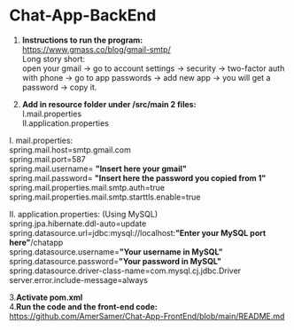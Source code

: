 # Chat-App-BackEnd
1. **Instructions to run the program:** <br />
  https://www.gmass.co/blog/gmail-smtp/ <br />
  Long story short: <br />
  open your gmail -> go to account settings -> security -> two-factor auth with phone -> go to app passwords -> add new app -> you will get a password -> copy it. <br />


2. **Add in resource folder under /src/main 2 files:** <br />
  I.mail.properties <br />
  II.application.properties <br />

  I. mail.properties: <br />
        spring.mail.host=smtp.gmail.com  <br /> 
        spring.mail.port=587  <br />
        spring.mail.username= **"Insert here your gmail"**  <br />
        spring.mail.password= **"Insert here the password you copied from 1"**   <br />
        spring.mail.properties.mail.smtp.auth=true  <br />
        spring.mail.properties.mail.smtp.starttls.enable=true  <br />
    
  II. application.properties: (Using MySQL) <br />
        spring.jpa.hibernate.ddl-auto=update  <br />
        spring.datasource.url=jdbc:mysql://localhost:**"Enter your MySQL port here"**/chatapp  <br />
        spring.datasource.username=**"Your username in MySQL"**   <br />
        spring.datasource.password=**"Your password in MySQL"**  <br />
        spring.datasource.driver-class-name=com.mysql.cj.jdbc.Driver  <br />
        server.error.include-message=always  <br />
        
3.**Activate pom.xml** <br /> 
4.**Run the code and the front-end code:** <br />
    https://github.com/AmerSamer/Chat-App-FrontEnd/blob/main/README.md
